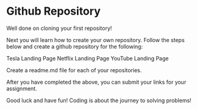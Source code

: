 # Github Repository
Well done on cloning your first repository!

Next you will learn how to create your own repository.
Follow the steps below and create a github repository for the following:

Tesla Landing Page
Netflix Landing Page
YouTube Landing Page

Create a readme.md file for each of your repositories.

After you have completed the above, you can submit your links for your assignment.

Good luck and have fun! Coding is about the journey to solving problems!
